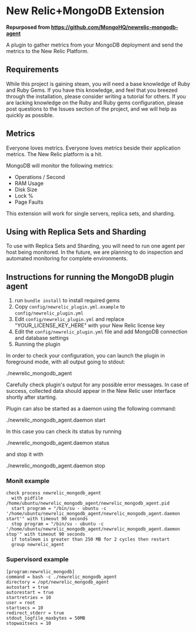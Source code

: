 # New Relic+MongoDB Extension

**Repurposed from https://github.com/MongoHQ/newrelic-mongodb-agent**

A plugin to gather metrics from your MongoDB deployment and send the
metrics to the New Relic Platform.

## Requirements

While this project is gaining steam, you will need a base knowledge of
Ruby and Ruby Gems.  If you have this knowledge, and feel that you
breezed through the installation, please consider writing a tutorial for
others.  If you are lacking knowledge on the Ruby and Ruby gems
configuration, please post questions to the Issues section of the
project, and we will help as quickly as possible.

## Metrics

Everyone loves metrics.  Everyone loves metrics beside their application
metrics.  The New Relic platform is a hit.

MongoDB will monitor the following metrics:

* Operations / Second
* RAM Usage
* Disk Size
* Lock %
* Page Faults

This extension will work for single servers, replica sets, and sharding.

## Using with Replica Sets and Sharding

To use with Replica Sets and Sharding, you will need to run one agent
per host being monitored.  In the future, we are planning to do
inspection and automated monitoring for complete environments.

## Instructions for running the MongoDB plugin agent

1. run `bundle install` to install required gems
2. Copy `config/newrelic_plugin.yml.example` to `config/newrelic_plugin.yml`
3. Edit `config/newrelic_plugin.yml` and replace "YOUR_LICENSE_KEY_HERE" with your New Relic license key
4. Edit the `config/newrelic_plugin.yml` file and add MongoDB connection and database settings
5. Running the plugin

In order to check your configuration, you can launch the plugin
in foreground mode, with all output going to stdout:

  ./newrelic_mongodb_agent

Carefully check plugin's output for any possible error messages.
In case of success, collected data should appear in the New Relic
user interface shortly after starting.

Plugin can also be started as a daemon using the following command:

  ./newrelic_mongodb_agent.daemon start

In this case you can check its status by running

  ./newrelic_mongodb_agent.daemon status

and stop it with

  ./newrelic_mongodb_agent.daemon stop

### Monit example

```
check process newrelic_mongodb_agent
  with pidfile /home/ubuntu/newrelic_mongodb_agent/newrelic_mongodb_agent.pid
  start program = "/bin/su - ubuntu -c '/home/ubuntu/newrelic_mongodb_agent/newrelic_mongodb_agent.daemon start'" with timeout 90 seconds
  stop program = "/bin/su - ubuntu -c '/home/ubuntu/newrelic_mongodb_agent/newrelic_mongodb_agent.daemon stop'" with timeout 90 seconds
  if totalmem is greater than 250 MB for 2 cycles then restart
  group newrelic_agent
```

### Supervisord example

```
[program:newrelic_mongodb]
command = bash -c ./newrelic_mongodb_agent
directory = /opt/newrelic_mongodb_agent
autostart = true
autorestart = true
startretries = 10
user = root
startsecs = 10
redirect_stderr = true
stdout_logfile_maxbytes = 50MB
stopwaitsecs = 10
```
